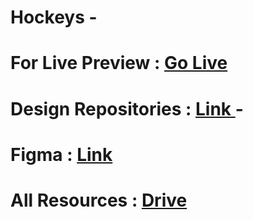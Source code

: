 # Hockeys -

# For Live Preview : [Go Live](https://sheikhmuhammadantor.github.io/assignment-three-batch-9/)

# Design Repositories : [Link ](https://github.com/ProgrammingHero1/B9A3-Hockeys) -

# Figma : [Link](https://www.figma.com/file/oYDXrB8AmDf8NzeUtztSCT/Assignment-3-UI-Design?type=design&node-id=1%3A5&mode=design&t=QlGT7WmNH4hO3VjZ-1)

# All Resources : [Drive](https://drive.google.com/drive/folders/1FMYXxf1k5-Fd8dNM_0BvQIZE_cPHEtDP)

